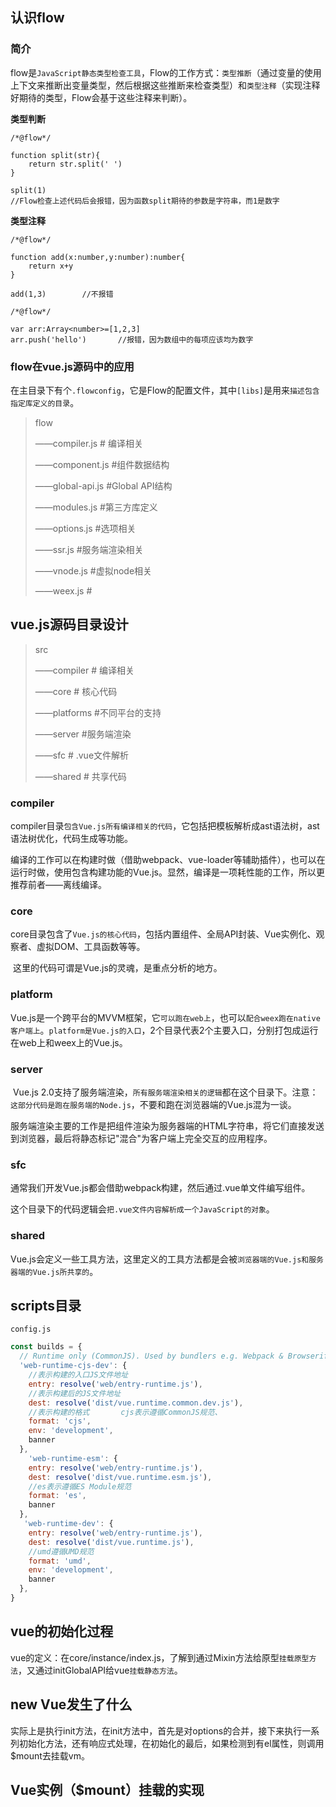 ## 认识flow

### 简介

​	flow是`JavaScript静态类型检查工具`，Flow的工作方式：`类型推断`（通过变量的使用上下文来推断出变量类型，然后根据这些推断来检查类型）和`类型注释`（实现注释好期待的类型，Flow会基于这些注释来判断）。

**类型判断**

```
/*@flow*/

function split(str){
	return str.split(' ')
}

split(1)
//Flow检查上述代码后会报错，因为函数split期待的参数是字符串，而1是数字
```

**类型注释**

```
/*@flow*/

function add(x:number,y:number):number{
	return x+y
}

add(1,3)		//不报错
```

```
/*@flow*/

var arr:Array<number>=[1,2,3]
arr.push('hello')		//报错，因为数组中的每项应该均为数字
```

### flow在vue.js源码中的应用

​	在主目录下有个`.flowconfig`，它是Flow的配置文件，其中`[libs]`是用来`描述包含指定库定义的目录`。

> flow
>
> ——compiler.js			# 编译相关
>
> ——component.js	   #组件数据结构
>
> ——global-api.js		  #Global API结构
>
> ——modules.js		    #第三方库定义
>
> ——options.js			  #选项相关
>
> ——ssr.js					  #服务端渲染相关
>
> ——vnode.js			    #虚拟node相关
>
> ——weex.js				  #

## vue.js源码目录设计

> src
>
> ——compiler		# 编译相关
>
> ——core				# 核心代码
>
> ——platforms		#不同平台的支持
>
> ——server			   #服务端渲染
>
> ——sfc					# .vue文件解析
>
> ——shared			# 共享代码

### compiler

​	compiler目录`包含Vue.js所有编译相关的代码`，它包括把模板解析成ast语法树，ast语法树优化，代码生成等功能。

​	编译的工作可以在构建时做（借助webpack、vue-loader等辅助插件），也可以在运行时做，使用包含构建功能的Vue.js。显然，编译是一项耗性能的工作，所以更推荐前者——离线编译。

### core

​	core目录包含了`Vue.js的核心代码`，包括内置组件、全局API封装、Vue实例化、观察者、虚拟DOM、工具函数等等。

​	这里的代码可谓是Vue.js的灵魂，是重点分析的地方。

### platform

​	Vue.js是一个跨平台的MVVM框架，它`可以跑在web上`，也可以`配合weex跑在native客户端上`。`platform是Vue.js的入口`，2个目录代表2个主要入口，分别打包成运行在web上和weex上的Vue.js。

### server

​	Vue.js 2.0支持了服务端渲染，`所有服务端渲染相关的逻辑`都在这个目录下。注意：`这部分代码是跑在服务端的Node.js`，不要和跑在浏览器端的Vue.js混为一谈。

​	服务端渲染主要的工作是把组件渲染为服务器端的HTML字符串，将它们直接发送到浏览器，最后将静态标记"混合"为客户端上完全交互的应用程序。

### sfc

​	通常我们开发Vue.js都会借助webpack构建，然后通过.vue单文件编写组件。

​	这个目录下的代码逻辑会`把.vue文件内容解析成一个JavaScript的对象`。

### shared

​	Vue.js会定义一些工具方法，这里定义的工具方法都是会被`浏览器端的Vue.js和服务器端的Vue.js所共享的`。

## scripts目录

`config.js`

```js
const builds = {
  // Runtime only (CommonJS). Used by bundlers e.g. Webpack & Browserify
  'web-runtime-cjs-dev': {
    //表示构建的入口JS文件地址
    entry: resolve('web/entry-runtime.js'),
    //表示构建后的JS文件地址
    dest: resolve('dist/vue.runtime.common.dev.js'),
    //表示构建的格式		cjs表示遵循CommonJS规范、
    format: 'cjs',
    env: 'development',
    banner
  },
    'web-runtime-esm': {
    entry: resolve('web/entry-runtime.js'),
    dest: resolve('dist/vue.runtime.esm.js'),
    //es表示遵循ES Module规范
    format: 'es',
    banner
  },
   'web-runtime-dev': {
    entry: resolve('web/entry-runtime.js'),
    dest: resolve('dist/vue.runtime.js'),
    //umd遵循UMD规范
    format: 'umd',
    env: 'development',
    banner
  },
}
```

## vue的初始化过程

​	vue的定义：在core/instance/index.js，了解到通过Mixin方法给原型`挂载原型方法`，又通过initGlobalAPI给vue`挂载静态方法`。

## new Vue发生了什么

​	实际上是执行init方法，在init方法中，首先是对options的合并，接下来执行一系列初始化方法，还有响应式处理，在初始化的最后，如果检测到有el属性，则调用$mount去挂载vm。

## Vue实例（$mount）挂载的实现



​	